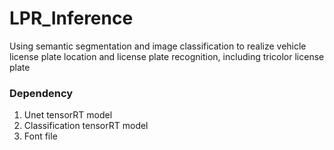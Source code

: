 # LPR_Inference
Using semantic segmentation and image classification to realize vehicle license plate location and license plate recognition, including tricolor license plate

### Dependency

1. Unet tensorRT model
2. Classification tensorRT model
3. Font file